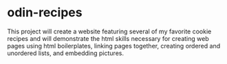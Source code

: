 # odin-recipes

This project will create a website featuring several of my favorite cookie recipes and will demonstrate the html skills necessary for creating web pages using html boilerplates, linking pages together, creating ordered and unordered lists, and embedding pictures.

